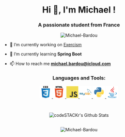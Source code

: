 <h1 align="center">Hi 👋, I'm Michael !</h1>
<h3 align="center">A passionate student from France</h3>

<p align="center">
  <img
    src="https://komarev.com/ghpvc/?username=Tailong-mb&label=Profile%20views&color=0e75b6&style=flat"
    alt="Michael-Bardou"
  />
</p>

- 🔭 I’m currently working on [Exercism](https://github.com/Tailong-mb/Exercism)

- 🌱 I’m currently learning **Spring Boot**

- 📫 How to reach me **michael.bardou@icloud.com**

<h3 align="center">Languages and Tools:</h3>

<p align="center"> <a href="https://www.w3schools.com/css/" target="_blank" rel="noreferrer"> <img src="https://raw.githubusercontent.com/devicons/devicon/master/icons/css3/css3-original-wordmark.svg" alt="css3" width="40" height="40"/> </a> <a href="https://www.w3.org/html/" target="_blank" rel="noreferrer"> <img src="https://raw.githubusercontent.com/devicons/devicon/master/icons/html5/html5-original-wordmark.svg" alt="html5" width="40" height="40"/> </a> <a href="https://developer.mozilla.org/en-US/docs/Web/JavaScript" target="_blank" rel="noreferrer"> <img src="https://raw.githubusercontent.com/devicons/devicon/master/icons/javascript/javascript-original.svg" alt="javascript" width="40" height="40"/> </a> <a href="https://www.mysql.com/" target="_blank" rel="noreferrer"> <img src="https://raw.githubusercontent.com/devicons/devicon/master/icons/mysql/mysql-original-wordmark.svg" alt="mysql" width="40" height="40"/> </a> <a href="https://www.python.org" target="_blank" rel="noreferrer"> <img src="https://raw.githubusercontent.com/devicons/devicon/master/icons/python/python-original.svg" alt="python" width="40" height="40"/> </a> <a href="https://www.java.com" target="_blank" rel="noreferrer"> <img src="https://raw.githubusercontent.com/devicons/devicon/master/icons/java/java-original.svg" alt="java" width="40" height="40"/> </a></p>

</br>
<p align="center" >
<img alt="codeSTACKr's Github Stats" src="https://github-readme-stats-mocha-ten-50.vercel.app/api?username=Tailong-mb&show_icons=true&theme=tokyonight&count_private=true&hide=contribs"></p>
</br>

<div align="center">
    <img
    src="https://github-readme-streak-stats.herokuapp.com/?user=Tailong-mb&count_private=true&theme=tokyonight"
    alt="Michael-Bardou"
  />
</div>
